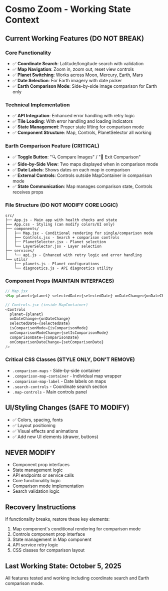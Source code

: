 # Cosmo Zoom - Working State Context

## Current Working Features (DO NOT BREAK)

### Core Functionality
- ✅ **Coordinate Search**: Latitude/longitude search with validation
- ✅ **Map Navigation**: Zoom in, zoom out, reset view controls
- ✅ **Planet Switching**: Works across Moon, Mercury, Earth, Mars
- ✅ **Date Selection**: For Earth imagery with date picker
- ✅ **Earth Comparison Mode**: Side-by-side image comparison for Earth only

### Technical Implementation
- ✅ **API Integration**: Enhanced error handling with retry logic
- ✅ **Tile Loading**: With error handling and loading indicators
- ✅ **State Management**: Proper state lifting for comparison mode
- ✅ **Component Structure**: Map, Controls, PlanetSelector all working

### Earth Comparison Feature (CRITICAL)
- ✅ **Toggle Button**: "🔍 Compare Images" / "🔄 Exit Comparison"
- ✅ **Side-by-Side View**: Two maps displayed when in comparison mode
- ✅ **Date Labels**: Shows dates on each map in comparison
- ✅ **External Controls**: Controls outside MapContainer in comparison mode
- ✅ **State Communication**: Map manages comparison state, Controls receives props

### File Structure (DO NOT MODIFY CORE LOGIC)
```
src/
├── App.js - Main app with health checks and state
├── App.css - Styling (can modify colors/UI only)
├── components/
│   ├── Map.jsx - Conditional rendering for single/comparison mode
│   ├── Controls.jsx - Search + comparison controls
│   ├── PlanetSelector.jsx - Planet selection
│   └── LayerSelector.jsx - Layer selection
├── services/
│   └── api.js - Enhanced with retry logic and error handling
└── utils/
    ├── planets.js - Planet configurations
    └── diagnostics.js - API diagnostics utility
```

### Component Props (MAINTAIN INTERFACES)
```javascript
// Map.jsx
<Map planet={planet} selectedDate={selectedDate} onDateChange={onDateChange} />

// Controls.jsx (inside MapContainer)
<Controls 
  planet={planet}
  onDateChange={onDateChange}
  selectedDate={selectedDate}
  isComparisonMode={isComparisonMode}
  onComparisonModeChange={setIsComparisonMode}
  comparisonDate={comparisonDate}
  onComparisonDateChange={setComparisonDate}
/>
```

### Critical CSS Classes (STYLE ONLY, DON'T REMOVE)
- `.comparison-maps` - Side-by-side container
- `.comparison-map-container` - Individual map wrapper
- `.comparison-map-label` - Date labels on maps
- `.search-controls` - Coordinate search section
- `.map-controls` - Main controls panel

## UI/Styling Changes (SAFE TO MODIFY)
- ✅ Colors, spacing, fonts
- ✅ Layout positioning
- ✅ Visual effects and animations
- ✅ Add new UI elements (drawer, buttons)

## NEVER MODIFY
- Component prop interfaces
- State management logic
- API endpoints or service calls
- Core functionality logic
- Comparison mode implementation
- Search validation logic

## Recovery Instructions
If functionality breaks, restore these key elements:
1. Map component's conditional rendering for comparison mode
2. Controls component prop interface
3. State management in Map component
4. API service retry logic
5. CSS classes for comparison layout

## Last Working State: October 5, 2025
All features tested and working including coordinate search and Earth comparison mode.